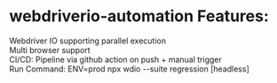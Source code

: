 # webdriverio-automation Features:

Webdriver IO supporting parallel execution <br>
Multi browser support <br>
CI/CD: Pipeline via github action on push + manual trigger <br>
Run Command: ENV=prod npx wdio --suite regression [headless]
